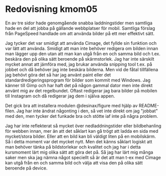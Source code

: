 ---
---
Redovisning kmom05
=========================

En av tre sidor hade genomgående snabba laddningstider men samtliga hade en del att jobba på gällande webbplatser för mobil. Samtliga förslag från PageSpeed handlade om att använda bilder på ett mer effektivt sätt.

Jag tycker det var smidigt att använda Cimage, det fyllde sin funktion och var lätt att använda. Smidigt att man inte behöver redigera om bilden innan man lägger upp den utan att man kan utgå från en och samma bild och t.ex. beskära den på olika sätt beroende på skärmstorlek. Jag har inte särskilt mycket annat att jämföra med, jag brukar använda snipping tool t.ex. på jobbet och då behöver jag inte beskära bilderna. Men vid de fåtal tillfällena jag behövt göra det så har jag använt paint eller det standardredigeringsprogram för bilder som kommit med Windows. Jag känner till Gimp och har haft det på någon gammal dator men inte direkt använt mig av det regelbundet. Oftast redigerar jag bara bilder på mobilen till Instagram och då redigerar jag dem i själva appen.

Det gick bra att installera modulen @desinax/figure med hjälp av README-filen. Jag har inte ändrat någonting i den, så vet inte direkt om jag "jobbat" med den, men tycker det funkade bra och stötte iaf inte på några problem.

Jag har inte reflekterat så mycket över nedladdningstider eller bildbehanling för webben innan, mer än att det såklart kan gå trögt att ladda en sida med mycket/stora bilder. Eller att en bild kan bli väldigt liten på en mobilskärm. Så i detta moment var det mycket nytt. Men det känns såklart logiskt att man behöver tänka på bildstorlekar och kvalitet och jag har i detta kursmoment lärt mig olika sätt att göra det på. Så jag har lärt mig många saker men ska jag nämna något speciellt så är det att man t-ex med Cimage kan utgå från en och samma bild och välja att visa den på olika sätt beroende på device.
